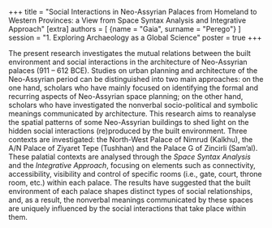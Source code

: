 +++
title = "Social Interactions in Neo-Assyrian Palaces from Homeland to Western Provinces: a View from Space Syntax Analysis and Integrative Approach"
[extra]
authors = [
    {name = "Gaia", surname = "Perego"}
]
session = "1. Exploring Archaeology as a Global Science"
poster = true
+++

The present research investigates the mutual relations between the built environment and social
interactions in the architecture of Neo-Assyrian palaces (911 – 612 BCE). Studies on urban
planning and architecture of the Neo-Assyrian period can be distinguished into two main
approaches: on the one hand, scholars who have mainly focused on identifying the formal and
recurring aspects of Neo-Assyrian space planning; on the other hand, scholars who have
investigated the nonverbal socio-political and symbolic meanings communicated by architecture.
This research aims to reanalyse the spatial patterns of some Neo-Assyrian buildings to shed light on
the hidden social interactions (re)produced by the built environment. Three contexts are
investigated: the North-West Palace of Nimrud (Kalkhu), the A/N Palace of Ziyaret Tepe (Tushhan)
and the Palace G of Zincirli (Sam’al). These palatial contexts are analysed through the _Space Syntax
Analysis_ and the _Integrative Approach_, focusing on elements such as connectivity, accessibility,
visibility and control of specific rooms (i.e., gate, court, throne room, etc.) within each palace. The
results have suggested that the built environment of each palace shapes distinct types of social
relationships, and, as a result, the nonverbal meanings communicated by these spaces are uniquely
influenced by the social interactions that take place within them.
